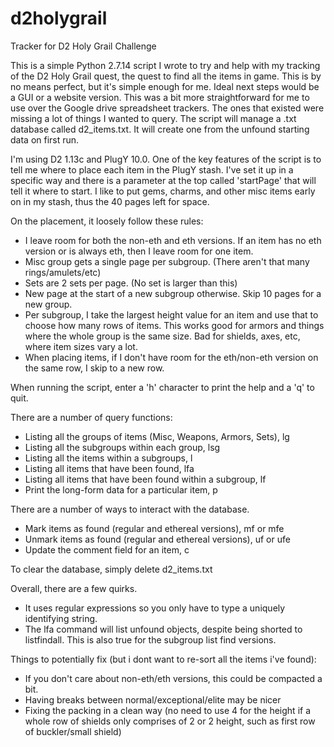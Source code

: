 # d2holygrail
Tracker for D2 Holy Grail Challenge

This is a simple Python 2.7.14 script I wrote to try and help with my tracking of the D2 Holy Grail quest, the quest to find all the items in game.  This is by no means perfect, but it's simple enough for me.  Ideal next steps would be a GUI or a website version.  This was a bit more straightforward for me to use over the Google drive spreadsheet trackers.  The ones that existed were missing a lot of things I wanted to query.
The script will manage a .txt database called d2_items.txt.  It will create one from the unfound starting data on first run.

I'm using D2 1.13c and PlugY 10.0.  One of the key features of the script is to tell me where to place each item in the PlugY stash. 
I've set it up in a specific way and there is a parameter at the top called 'startPage' that will tell it where to start. I like to put gems, charms, and other misc items early on in my stash, thus the 40 pages left for space.

On the placement, it loosely follow these rules:
- I leave room for both the non-eth and eth versions.  If an item has no eth version or is always eth, then I leave room for one item.
- Misc group gets a single page per subgroup. (There aren't that many rings/amulets/etc)
- Sets are 2 sets per page. (No set is larger than this)
- New page at the start of a new subgroup otherwise.  Skip 10 pages for a new group.
- Per subgroup, I take the largest height value for an item and use that to choose how many rows of items.  This works good for armors and things where the whole group is the same size. Bad for shields, axes, etc, where item sizes vary a lot.
- When placing items, if I don't have room for the eth/non-eth version on the same row, I skip to a new row.

When running the script, enter a 'h' character to print the help and a 'q' to quit.  

There are a number of query functions:
- Listing all the groups of items (Misc, Weapons, Armors, Sets), lg
- Listing all the subgroups within each group, lsg <groupname>
- Listing all the items within a subgroups, l <subgroupname>
- Listing all items that have been found, lfa
- Listing all items that have been found within a subgroup, lf <subgroupname>
- Print the long-form data for a particular item, p <itemname>

There are a number of ways to interact with the database.
- Mark items as found (regular and ethereal versions), mf <itemname> or mfe <itemname>
- Unmark items as found (regular and ethereal versions), uf <itemname> or ufe <itemname>
- Update the comment field for an item, c <itemname>

To clear the database, simply delete d2_items.txt

Overall, there are a few quirks.  
- It uses regular expressions so you only have to type a uniquely identifying string.
- The lfa command will list unfound objects, despite being shorted to listfindall. This is also true for the subgroup list find versions.

Things to potentially fix (but i dont want to re-sort all the items i've found):
- If you don't care about non-eth/eth versions, this could be compacted a bit.
- Having breaks between normal/exceptional/elite may be nicer
- Fixing the packing in a clean way (no need to use 4 for the height if a whole row of shields only comprises of 2 or 2 height, such as first row of buckler/small shield)

